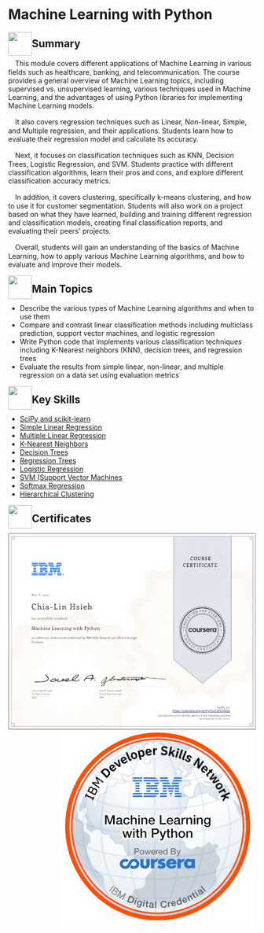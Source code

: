
# Machine Learning with Python

<a href="url"><img src="https://user-images.githubusercontent.com/93101704/223903588-fd196e4b-c840-495a-9207-b79ca5874349.png" align="left" height="48" width="48" ></a>
## Summary
 　This module covers different applications of Machine Learning in various fields such as healthcare, banking, and telecommunication. The course provides a general overview of Machine Learning topics, including supervised vs. unsupervised learning, various techniques used in Machine Learning, and the advantages of using Python libraries for implementing Machine Learning models.

 　It also covers regression techniques such as Linear, Non-linear, Simple, and Multiple regression, and their applications. Students learn how to evaluate their regression model and calculate its accuracy.

 　Next, it focuses on classification techniques such as KNN, Decision Trees, Logistic Regression, and SVM. Students practice with different classification algorithms, learn their pros and cons, and explore different classification accuracy metrics.

 　In addition, it covers clustering, specifically k-means clustering, and how to use it for customer segmentation. Students will also work on a project based on what they have learned, building and training different regression and classification models, creating final classification reports, and evaluating their peers' projects.

 　Overall, students will gain an understanding of the basics of Machine Learning, how to apply various Machine Learning algorithms, and how to evaluate and improve their models.
  
<a href="url"><img src="https://user-images.githubusercontent.com/93101704/222638742-f320726e-c9e3-4d19-a293-73edda6c7932.png" align="left" height="48" width="48" ></a>
##  Main Topics 
  * Describe the various types of Machine Learning algorithms and when to use them  
  * Compare and contrast linear classification methods including multiclass prediction, support vector machines, and logistic regression  
  * Write Python code that implements various classification techniques including K-Nearest neighbors (KNN), decision trees, and regression trees 
  * Evaluate the results from simple linear, non-linear, and multiple regression on a data set using evaluation metrics   
 
 <a href="url"><img src="https://user-images.githubusercontent.com/93101704/222638910-af998087-8417-4102-be5b-6cf3c0945f51.png" align="left" height="48" width="48" ></a>
##  Key Skills 
  * [SciPy and scikit-learn](https://github.com/ChiaLinz/IBM_Data_Science_Professional_Certificate/blob/main/09.%20%20Machine%20Learning%20with%20Python/05.%20Taxi%20Tip%20Prediction.ipynb)
  * [Simple Linear Regression](https://github.com/ChiaLinz/IBM_Data_Science_Professional_Certificate/blob/main/09.%20%20Machine%20Learning%20with%20Python/01.%20Simple%20Linear%20Regression.ipynb)
  * [Multiple Linear Regression](https://github.com/ChiaLinz/IBM_Data_Science_Professional_Certificate/blob/main/09.%20%20Machine%20Learning%20with%20Python/02.%20Multiple%20Linear%20Regression.ipynb)
  * [K-Nearest Neighbors](https://github.com/ChiaLinz/IBM_Data_Science_Professional_Certificate/blob/main/09.%20%20Machine%20Learning%20with%20Python/03.%20K-Nearest%20Neighbors.ipynb)
  * [Decision Trees](https://github.com/ChiaLinz/IBM_Data_Science_Professional_Certificate/blob/main/09.%20%20Machine%20Learning%20with%20Python/04.%20Decision%20Trees.ipynb)
  * [Regression Trees](https://github.com/ChiaLinz/IBM_Data_Science_Professional_Certificate/blob/main/09.%20%20Machine%20Learning%20with%20Python/06.%20Regression%20Trees.ipynb)
  * [Logistic Regression](https://github.com/ChiaLinz/IBM_Data_Science_Professional_Certificate/blob/main/09.%20%20Machine%20Learning%20with%20Python/07.%20Logistic%20Regression.ipynb)
  * [SVM (Support Vector Machines](https://github.com/ChiaLinz/IBM_Data_Science_Professional_Certificate/blob/main/09.%20%20Machine%20Learning%20with%20Python/08.%20SVM%20(Support%20Vector%20Machines).ipynb)
  * [Softmax Regression](https://github.com/ChiaLinz/IBM_Data_Science_Professional_Certificate/blob/main/09.%20%20Machine%20Learning%20with%20Python/09.%20Softmax%20Regression.ipynb)
  * [Hierarchical Clustering](https://github.com/ChiaLinz/IBM_Data_Science_Professional_Certificate/blob/main/09.%20%20Machine%20Learning%20with%20Python/10.%20K-Means%20Clustering.ipynb)

   
<a href="url"><img src="https://user-images.githubusercontent.com/93101704/222639172-776dc817-d4a7-438b-bc7b-3b29c5d61f3a.png" align="left" height="48" width="48" ></a>   
 ##  Certificates 
 
   
  <a href="https://www.coursera.org/account/accomplishments/certificate/SCLTLFEQGJSA"><img src="https://github.com/ChiaLinz/IBM_Data_Science_Professional_Certificate/blob/main/09.%20%20Machine%20Learning%20with%20Python/IBM%20Certificate%2009%20Machine%20Learning%20with%20Python.JPG" align="left" height="400" ></a>
  
   <a href="https://www.credly.com/badges/d2ba4ff8-1581-45ae-9ca8-bcd0ce9fac6a/public_url"><img src="https://github.com/ChiaLinz/IBM_Data_Science_Professional_Certificate/blob/main/09.%20%20Machine%20Learning%20with%20Python/IBM%20Badge%2009%20Machine%20Learning%20with%20Python.png" align="right" height="400" ></a>   
